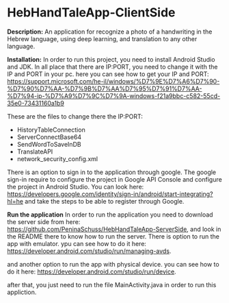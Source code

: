 # HebHandTaleApp-ClientSide

**Description:**
An application for recognize a photo of a handwriting in the Hebrew language, using deep learning, and translation to any other language.

**Installation:**
In order to run this project, you need to install Android Studio and JDK.
In all place that there are IP:PORT, you need to change it with the IP and PORT in your pc. here you can see how to get your IP and PORT: https://support.microsoft.com/he-il/windows/%D7%9E%D7%A6%D7%90-%D7%90%D7%AA-%D7%9B%D7%AA%D7%95%D7%91%D7%AA-%D7%94-ip-%D7%A9%D7%9C%D7%9A-windows-f21a9bbc-c582-55cd-35e0-73431160a1b9

These are the files to change there the IP:PORT:
* HistoryTableConnection
* ServerConnectBase64 
* SendWordToSaveInDB 
* TranslateAPI 
* network_security_config.xml
  
There is an option to sign in to the application through google.
The google sign-in require to configure the project in Google API Console and configure the project in Android Studio. You can look here: https://developers.google.com/identity/sign-in/android/start-integrating?hl=he and take the steps to be able to register through Google.

**Run the application**
In order to run the application you need to download the server side from here: https://github.com/PeninaSchuss/HebHandTaleApp-ServerSide, and look in the README there to know how to run the server.
There is option to run the app with emulator. ypu can see how to do it here: https://developer.android.com/studio/run/managing-avds.

and another option to run the app with physical device. you can see how to do it here: https://developer.android.com/studio/run/device.

after that, you just need to run the file MainActivity.java in order to run this appliction.



